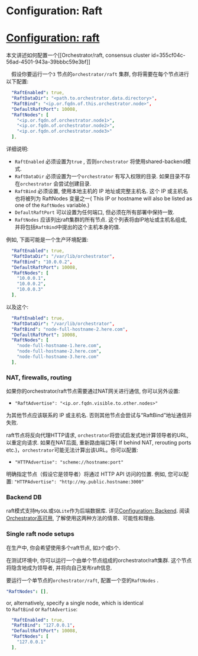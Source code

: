 # Configuration: Raft
# [Configuration: raft](https://github.com/openark/orchestrator/blob/master/docs/configuration-raft.md)
本文讲述如何配置一个[[Orchestrator/raft, consensus cluster id=355cf04c-56ad-4501-943a-39bbbc59e3bf]]

 假设你要运行一个`3` 节点的`orchestrator/raft` 集群, 你将需要在每个节点进行以下配置:

```yaml
  "RaftEnabled": true,
  "RaftDataDir": "<path.to.orchestrator.data.directory>",
  "RaftBind": "<ip.or.fqdn.of.this.orchestrator.node>",
  "DefaultRaftPort": 10008,
  "RaftNodes": [
    "<ip.or.fqdn.of.orchestrator.node1>",
    "<ip.or.fqdn.of.orchestrator.node2>",
    "<ip.or.fqdn.of.orchestrator.node3>"
  ],
```
详细说明:

* `RaftEnabled` 必须设置为`true` , 否则`orchestrator` 将使用shared-backend模式.
* `RaftDataDir` 必须设置为一个`orchestrator` 有写入权限的目录. 如果目录不存在`orchestrator` 会尝试创建目录.
* `RaftBind` 必须设置, 使用本地主机的 IP 地址或完整主机名.  这个 IP 或主机名也将被列为 RaftNodes 变量之一( This IP or hostname will also be listed as one of the `RaftNodes` variable.)
* `DefaultRaftPort` 可以设置为任何端口, 但必须在所有部署中保持一致.
* `RaftNodes` 应该列出raft集群的所有节点. 这个列表将由IP地址或主机名组成, 并将包括`RaftBind`中提出的这个主机本身的值.

例如, 下面可能是一个生产环境配置:

```yaml
  "RaftEnabled": true,
  "RaftDataDir": "/var/lib/orchestrator",
  "RaftBind": "10.0.0.2",
  "DefaultRaftPort": 10008,
  "RaftNodes": [
    "10.0.0.1",
    "10.0.0.2",
    "10.0.0.3"
  ],
```
以及这个:

```yaml
  "RaftEnabled": true,
  "RaftDataDir": "/var/lib/orchestrator",
  "RaftBind": "node-full-hostname-2.here.com",
  "DefaultRaftPort": 10008,
  "RaftNodes": [
    "node-full-hostname-1.here.com",
    "node-full-hostname-2.here.com",
    "node-full-hostname-3.here.com"
  ],
```
### NAT, firewalls, routing
如果你的orchestrator/raft节点需要通过NAT网关进行通信, 你可以另外设置:

* `"RaftAdvertise": "<ip.or.fqdn.visible.to.other.nodes>"`

为其他节点应该联系的 IP 或主机名. 否则其他节点会尝试与“RaftBind”地址通信并失败.

raft节点将反向代理HTTP请求, `orchestrator`将尝试启发式地计算领导者的URL, 以重定向请求. 如果在NAT后面, 重新路由端口等( If behind NAT, rerouting ports etc.)，`orchestrator`可能无法计算出该URL。你可以配置:

* `"HTTPAdvertise": "scheme://hostname:port"`

明确指定节点（假设它是领导者）将通过 HTTP API 访问的位置.  例如, 您可以配置:  `"HTTPAdvertise": "http://my.public.hostname:3000"`

### Backend DB
raft模式支持`MySQL`或`SQLite`作为后端数据库. 详见[Configuration: Backend](Setup/配置/Configuration%20%20Backend.md). 阅读[Orchestrator高可用](Deployment/Orchestrator高可用.md), 了解使用这两种方法的情景、可能性和理由.

### Single raft node setups
在生产中, 你会希望使用多个raft节点, 如`3`个或`5`个.

在测试环境中, 你可以运行一个由单个节点组成的orchestrator/raft集群. 这个节点将隐含地成为领导者, 并将向自己发布raft信息.

要运行一个单节点的`orchestrator/raft`, 配置一个空的`RaftNodes` .

```yaml
"RaftNodes": [],
```
or, alternatively, specify a single node, which is identical to `RaftBind` or `RaftAdvertise`:

```yaml
  "RaftEnabled": true,
  "RaftBind": "127.0.0.1",
  "DefaultRaftPort": 10008,
  "RaftNodes": [
    "127.0.0.1"
  ],
```
